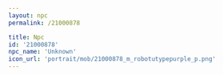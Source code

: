 ```yaml
---
layout: npc
permalink: /21000878

title: Npc
id: '21000878'
npc_name: 'Unknown'
icon_url: 'portrait/mob/21000878_m_robotutypepurple_p.png'
---
```

